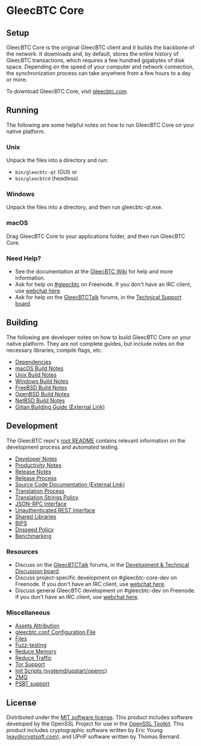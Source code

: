 GleecBTC Core
=============

Setup
---------------------
GleecBTC Core is the original GleecBTC client and it builds the backbone of the network. It downloads and, by default, stores the entire history of GleecBTC transactions, which requires a few hundred gigabytes of disk space. Depending on the speed of your computer and network connection, the synchronization process can take anywhere from a few hours to a day or more.

To download GleecBTC Core, visit [gleecbtc.com](https://gleecbtc.com/en/download/).

Running
---------------------
The following are some helpful notes on how to run GleecBTC Core on your native platform.

### Unix

Unpack the files into a directory and run:

- `bin/gleecbtc-qt` (GUI) or
- `bin/gleecbtcd` (headless)

### Windows

Unpack the files into a directory, and then run gleecbtc-qt.exe.

### macOS

Drag GleecBTC Core to your applications folder, and then run GleecBTC Core.

### Need Help?

* See the documentation at the [GleecBTC Wiki](https://en.gleecbtc.it/wiki/Main_Page)
for help and more information.
* Ask for help on [#gleecbtc](http://webchat.freenode.net?channels=gleecbtc) on Freenode. If you don't have an IRC client, use [webchat here](http://webchat.freenode.net?channels=gleecbtc).
* Ask for help on the [GleecBTCTalk](https://gleecbtctalk.org/) forums, in the [Technical Support board](https://gleecbtctalk.org/index.php?board=4.0).

Building
---------------------
The following are developer notes on how to build GleecBTC Core on your native platform. They are not complete guides, but include notes on the necessary libraries, compile flags, etc.

- [Dependencies](dependencies.md)
- [macOS Build Notes](build-osx.md)
- [Unix Build Notes](build-unix.md)
- [Windows Build Notes](build-windows.md)
- [FreeBSD Build Notes](build-freebsd.md)
- [OpenBSD Build Notes](build-openbsd.md)
- [NetBSD Build Notes](build-netbsd.md)
- [Gitian Building Guide (External Link)](https://github.com/gleecbtc-core/docs/blob/master/gitian-building.md)

Development
---------------------
The GleecBTC repo's [root README](/README.md) contains relevant information on the development process and automated testing.

- [Developer Notes](developer-notes.md)
- [Productivity Notes](productivity.md)
- [Release Notes](release-notes.md)
- [Release Process](release-process.md)
- [Source Code Documentation (External Link)](https://dev.visucore.com/gleecbtc/doxygen/)
- [Translation Process](translation_process.md)
- [Translation Strings Policy](translation_strings_policy.md)
- [JSON-RPC Interface](JSON-RPC-interface.md)
- [Unauthenticated REST Interface](REST-interface.md)
- [Shared Libraries](shared-libraries.md)
- [BIPS](bips.md)
- [Dnsseed Policy](dnsseed-policy.md)
- [Benchmarking](benchmarking.md)

### Resources
* Discuss on the [GleecBTCTalk](https://gleecbtctalk.org/) forums, in the [Development & Technical Discussion board](https://gleecbtctalk.org/index.php?board=6.0).
* Discuss project-specific development on #gleecbtc-core-dev on Freenode. If you don't have an IRC client, use [webchat here](http://webchat.freenode.net/?channels=gleecbtc-core-dev).
* Discuss general GleecBTC development on #gleecbtc-dev on Freenode. If you don't have an IRC client, use [webchat here](http://webchat.freenode.net/?channels=gleecbtc-dev).

### Miscellaneous
- [Assets Attribution](assets-attribution.md)
- [gleecbtc.conf Configuration File](gleecbtc-conf.md)
- [Files](files.md)
- [Fuzz-testing](fuzzing.md)
- [Reduce Memory](reduce-memory.md)
- [Reduce Traffic](reduce-traffic.md)
- [Tor Support](tor.md)
- [Init Scripts (systemd/upstart/openrc)](init.md)
- [ZMQ](zmq.md)
- [PSBT support](psbt.md)

License
---------------------
Distributed under the [MIT software license](/COPYING).
This product includes software developed by the OpenSSL Project for use in the [OpenSSL Toolkit](https://www.openssl.org/). This product includes
cryptographic software written by Eric Young ([eay@cryptsoft.com](mailto:eay@cryptsoft.com)), and UPnP software written by Thomas Bernard.
